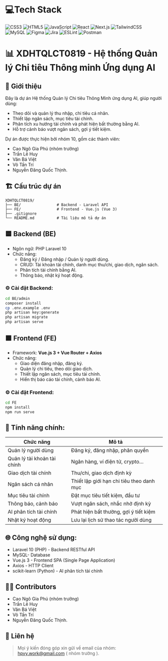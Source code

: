 # 💻Tech Stack

![CSS3](https://img.shields.io/badge/css3-%231572B6.svg?style=for-the-badge&logo=css3&logoColor=white) ![HTML5](https://img.shields.io/badge/html5-%23E34F26.svg?style=for-the-badge&logo=html5&logoColor=white) ![JavaScript](https://img.shields.io/badge/javascript-%23323330.svg?style=for-the-badge&logo=javascript&logoColor=%23F7DF1E) ![React](https://img.shields.io/badge/react-%2320232a.svg?style=for-the-badge&logo=react&logoColor=%2361DAFB) ![Next.js](https://img.shields.io/badge/next.js-%23000000.svg?style=for-the-badge&logo=next.js&logoColor=white) ![TailwindCSS](https://img.shields.io/badge/tailwindcss-%2338B2AC.svg?style=for-the-badge&logo=tailwind-css&logoColor=white) ![MySQL](https://img.shields.io/badge/mysql-%2300f.svg?style=for-the-badge&logo=mysql&logoColor=white) ![Figma](https://img.shields.io/badge/figma-%23F24E1E.svg?style=for-the-badge&logo=figma&logoColor=white) ![Jira](https://img.shields.io/badge/jira-%230A0FFF.svg?style=for-the-badge&logo=jira&logoColor=white) ![ESLint](https://img.shields.io/badge/ESLint-4B3263?style=for-the-badge&logo=eslint&logoColor=white) ![Postman](https://img.shields.io/badge/Postman-FF6C37?style=for-the-badge&logo=postman&logoColor=white)
# 📊 XDHTQLCT0819 - Hệ thống Quản lý Chi tiêu Thông minh Ứng dụng AI

## 🚀 Giới thiệu
Đây là dự án Hệ thống Quản lý Chi tiêu Thông Minh ứng dụng AI, giúp người dùng:
- Theo dõi và quản lý thu nhập, chi tiêu cá nhân.
- Thiết lập ngân sách, mục tiêu tài chính.
- Phân tích xu hướng tài chính và phát hiện bất thường bằng AI.
- Hỗ trợ cảnh báo vượt ngân sách, gợi ý tiết kiệm.

Dự án được thực hiện bởi nhóm 10, gồm các thành viên:
- Cao Ngô Gia Phú (nhóm trưởng)
- Trần Lê Huy 
- Văn Bá Việt
- Võ Tấn Trí
- Nguyễn Đăng Quốc Thịnh.

## 🏗️ Cấu trúc dự án
```
XDHTQLCT0819/
├── BE/                # Backend - Laravel API
├── FE/                # Frontend - Vue.js (Vue 3)
├── .gitignore
└── README.md          # Tài liệu mô tả dự án
```

## 🟦 Backend (BE)
- Ngôn ngữ: PHP Laravel 10
- Chức năng:
  - Đăng ký / Đăng nhập / Quản lý người dùng.
  - CRUD: Tài khoản tài chính, danh mục thu/chi, giao dịch, ngân sách.
  - Phân tích tài chính bằng AI.
  - Thông báo, nhật ký hoạt động.

### ⚙️ Cài đặt Backend:
```bash
cd BE/admin
composer install
cp .env.example .env
php artisan key:generate
php artisan migrate
php artisan serve
```

## 🟩 Frontend (FE)
- Framework: **Vue.js 3 + Vue Router + Axios**
- Chức năng:
  - Giao diện đăng nhập, đăng ký.
  - Quản lý chi tiêu, theo dõi giao dịch.
  - Thiết lập ngân sách, mục tiêu tài chính.
  - Hiển thị báo cáo tài chính, cảnh báo AI.

### ⚙️ Cài đặt Frontend:
```bash
cd FE
npm install
npm run serve
```

## 🔐 Tính năng chính:
| Chức năng                     | Mô tả                                  |
|---------------------------------|----------------------------------------|
| Quản lý người dùng             | Đăng ký, đăng nhập, phân quyền         |
| Quản lý tài khoản tài chính    | Ngân hàng, ví điện tử, crypto…         |
| Giao dịch tài chính            | Thu/chi, giao dịch định kỳ             |
| Ngân sách cá nhân              | Thiết lập giới hạn chi tiêu theo danh mục |
| Mục tiêu tài chính             | Đặt mục tiêu tiết kiệm, đầu tư         |
| Thông báo, cảnh báo            | Vượt ngân sách, nhắc nhở định kỳ       |
| AI phân tích tài chính         | Phát hiện bất thường, gợi ý tiết kiệm  |
| Nhật ký hoạt động              | Lưu lại lịch sử thao tác người dùng    |

## 🌐 Công nghệ sử dụng:
- Laravel 10 (PHP) - Backend RESTful API
- MySQL- Database
- Vue.js 3 - Frontend SPA (Single Page Application)
- Axios - HTTP Client
- scikit-learn (Python) - AI phân tích tài chính

## 👨‍💻 Contributors
- Cao Ngô Gia Phú (nhóm trưởng)
- Trần Lê Huy 
- Văn Bá Việt
- Võ Tấn Trí
- Nguyễn Đăng Quốc Thịnh.

## 📩 Liên hệ
> Mọi ý kiến đóng góp xin gửi về email của nhóm: hpvy.work@gmail.com ( nhóm trưởng ).
